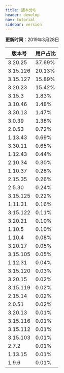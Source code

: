 ```yaml
---
title: 版本分布
header: develop
nav: tutorial
sidebar: version
---
```

**更新时间**：2019年3月28日

|版本号|用户占比|
|---|---|
|3.20.25|37.69%|
|3.15.126|20.13%|
|3.15.127|15.89%|
|3.20.23|15.42%|
|3.15.3|1.83%|
|3.10.46|1.48%|
|3.30.13|1.47%|
|3.0.39|1.38%|
|2.0.53|0.72%|
|1.13.43|0.69%|
|3.30.11|0.65%|
|1.12.43|0.44%|
|2.10.34|0.30%|
|1.10.37|0.28%|
|2.15.35|0.26%|
|2.5.30|0.24%|
|3.15.125|0.22%|
|1.11.31|0.16%|
|3.15.122|0.11%|
|3.20.21|0.10%|
|1.10.5|0.10%|
|1.10.4|0.08%|
|3.20.17|0.05%|
|3.15.105|0.05%|
|1.12.31|0.04%|
|3.15.120|0.03%|
|3.20.15|0.02%|
|3.15.119|0.02%|
|2.15.14|0.02%|
|2.0.51|0.02%|
|3.20.13|0.01%|
|3.15.116|0.01%|
|3.15.112|0.01%|
|3.15.103|0.01%|
|2.7.2|0.01%|
|1.13.15|0.01%|
|1.9.6|0.01%|
